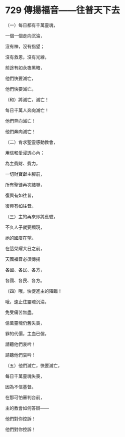 # 729 傳揚福音——往普天下去

（一）每日都有千萬靈魂，

一個一個走向沉淪，

沒有神，沒有指望；

沒有救恩，沒有光線，

前途有如永夜黑暗，

他們快要滅亡，

他們快要滅亡。

（和）將滅亡，滅亡！

每日千萬人奔向滅亡！

他們奔向滅亡！

他們奔向滅亡！

（二）肯求聖靈感動教會，

用信和愛浸透心內；

為主費財、費力，

一切財寶獻主腳前，

所有聖徒再次結聯，

復興有如往昔，

復興有如往昔。

（三）主的再來即將應驗，

不久人子就要顯現，

祂的國度在望。

在這榮耀大日之前，

天國福音必須傳揚

各國、各民、各方，

各國、各民、各方。

（四）哦，快促進主的降臨！

哦，速止住靈魂沉淪，

免受痛苦無盡。

億萬靈魂仍舊失喪，

罪的代價，主血已償，

請聽他們哀吟！

請聽他們哀吟！

（五）他們滅亡，快要滅亡，

每日千萬靈魂失喪，

因為不信基督。

在那可怕審判台前，

主的教會如何答辯——

他們對你控訴！

他們對你控訴！

